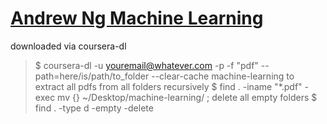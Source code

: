 # [Andrew Ng Machine Learning](https://www.coursera.org/learn/machine-learning/home/welcome)

downloaded via coursera-dl 

> $ coursera-dl -u <youremail@whatever.com> -p <yourcourserapassword> -f "pdf" --path=here/is/path/to_folder --clear-cache machine-learning
to extract all pdfs from all folders recursively
> $ find . -iname "*.pdf" -exec mv {} ~/Desktop/machine-learning/ \;
delete all empty folders
> $ find . -type d -empty -delete
